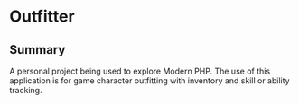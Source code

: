# Outfitter

## Summary

A personal project being used to explore Modern PHP.  The use of this application is for game character outfitting with inventory and skill or ability tracking.
